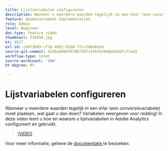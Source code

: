 ```yaml
---
title: Lijstvariabelen configureren
description: Wanneer u meerdere waarden tegelijk in een eVar (een conversievariabele) moet plaatsen, wat gaat u dan doen? Variabelen weergeven voor redding! In deze video leert u hoe en waarom u lijstvariabelen in Adobe Analytics configureert en gebruikt.
feature: Appmeasurement Implementation
role: Admin
level: Beginner
doc-type: feature video
thumbnail: 339450.jpg
kt: 9527
exl-id: cb073b69-cf1b-4602-82d0-7fcc180a6e5d
source-git-commit: d24bab984f57dbf197c5f6fb39d0a82e6fcf2ad2
workflow-type: tm+mt
source-wordcount: '104'
ht-degree: 0%

---
```


# Lijstvariabelen configureren

Wanneer u meerdere waarden tegelijk in een eVar (een conversievariabele) moet plaatsen, wat gaat u dan doen? Variabelen weergeven voor redding! In deze video leert u hoe en waarom u lijstvariabelen in Adobe Analytics configureert en gebruikt.

>[!VIDEO](https://video.tv.adobe.com/v/339450/?quality=12&learn=on)

Voor meer informatie, gelieve de [ documentatie ](https://experienceleague.adobe.com/docs/analytics/admin/admin-tools/conversion-variables/list-var-admin.html?lang=nl-NL) te bezoeken.

